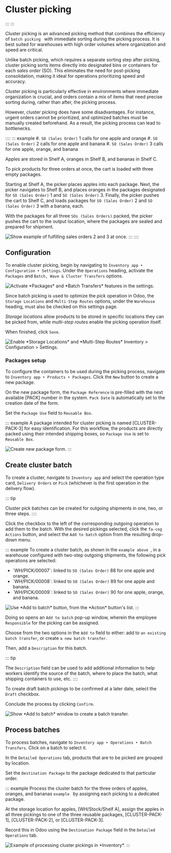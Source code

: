 # Cluster picking

::: 
:::

Cluster picking is an advanced picking method that combines the
efficiency of `batch picking
` with
immediate sorting during the picking process. It is best suited for
warehouses with high order volumes where organization and speed are
critical.

Unlike batch picking, which requires a separate sorting step after
picking, cluster picking sorts items directly into designated bins or
containers for each *sales order* (SO). This eliminates the need for
post-picking consolidation, making it ideal for operations prioritizing
speed and accuracy.

Cluster picking is particularly effective in environments where
immediate organization is crucial, and orders contain a mix of items
that need precise sorting during, rather than after, the picking
process.

However, cluster picking does have some disadvantages. For instance,
urgent orders cannot be prioritized, and optimized batches must be
manually created beforehand. As a result, the picking process can lead
to bottlenecks.

:::: 
::: example
#\. `SO (Sales Order)` 1 calls for one
apple and orange #. `SO (Sales Order)` 2
calls for one apple and banana #. `SO (Sales Order)` 3 calls for one apple, orange, and banana

Apples are stored in Shelf A, oranges in Shelf B, and bananas in Shelf
C.

To pick products for three orders at once, the cart is loaded with three
empty packages.

Starting at Shelf A, the picker places apples into each package. Next,
the picker navigates to Shelf B, and places oranges in the packages
designated for `SO (Sales Order)` 1 and
`SO (Sales Order)` 3. Finally, the picker
pushes the cart to Shelf C, and loads packages for
`SO (Sales Order)` 2 and
`SO (Sales Order)` 3 with a banana, each.

With the packages for all three `SOs (Sales Orders)` packed, the picker pushes the cart to the output location,
where the packages are sealed and prepared for shipment.

![Show example of fulfilling sales orders 2 and 3 at once.](cluster/cluster-example.png)
:::
::::

## Configuration

To enable cluster picking, begin by navigating to
`Inventory app ‣ Configuration
‣ Settings`. Under the
`Operations` heading, activate the
`Packages` and
`Batch, Wave & Cluster Transfers`
options.

![Activate \*Packages\* and \*Batch Transfers\* features in the settings.](cluster/configs.png)

Since batch picking is used to optimize the *pick* operation in Odoo,
the `Storage
Locations` and
`Multi-Step Routes` options, under
the `Warehouse` heading, must also be
checked on this settings page.

*Storage locations* allow products to be stored in specific locations
they can be picked from, while *multi-step routes* enable the picking
operation itself.

When finished, click `Save`.

![Enable \*Storage Locations\* and \*Multi-Step Routes\* Inventory \> Configuration \> Settings.](cluster/locations-routes-checkbox.png)

### Packages setup 

To configure the containers to be used during the picking process,
navigate to `Inventory app ‣ Products ‣ Packages`. Click the `New` button to create a new package.

On the new package form, the `Package Reference` is pre-filled with the next available
[PACK] number in the system. `Pack Date` is automatically set to the creation date of the form.

Set the `Package Use` field to
`Reusable Box`.


::: example
A package intended for cluster picking is named
[CLUSTER-PACK-3] for easy identification. For this workflow,
the products are directly packed using their intended shipping boxes, so
`Package Use` is set to
`Reusable Box`.

![Create new package form.](cluster/cluster-package.png)
:::

## Create cluster batch

To create a cluster, navigate to `Inventory app` and select the operation type card,
`Delivery Orders` or
`Pick` (whichever is the first
operation in the delivery flow).

::: tip

Cluster pick batches can be created for outgoing shipments in one, two,
or three steps.
::::


Click the checkbox to the left of the corresponding outgoing operation
to add them to the batch. With the desired pickings selected, click the
`fa-cog` `Actions` button, and select the `Add to batch` option from the resulting drop-down menu.

::: example
To create a cluster batch, as shown in the `example above
`,
in a warehouse configured with two-step outgoing shipments, the
following pick operations are selected:

- \`WH/PICK/00007\`: linked to `SO (Sales Order)` 88 for one apple and orange.
- \`WH/PICK/00008\`: linked to `SO (Sales Order)` 89 for one apple and banana.
- \`WH/PICK/00009\`: linked to `SO (Sales Order)` 90 for one apple, orange, and banana.

![Use \*Add to batch\* button, from the \*Action\* button\'s list.](cluster/select-picks.png)
:::

Doing so opens an `Add to batch`
pop-up window, wherein the employee `Responsible` for the picking can be assigned.

Choose from the two options in the `Add to` field to either: add to `an existing
batch transfer`, or create
`a new batch transfer`.

Then, add a `Description` for this
batch.

::: tip

The `Description` field can be used
to add additional information to help workers identify the source of the
batch, where to place the batch, what shipping containers to use, etc.
::::

To create draft batch pickings to be confirmed at a later date, select
the `Draft` checkbox.

Conclude the process by clicking `Confirm`.

![Show \*Add to batch\* window to create a batch transfer.](cluster/add-to-batch-window.png)

## Process batches

To process batches, navigate to
`Inventory app ‣ Operations ‣ Batch Transfers`. Click on a batch to select it.

In the `Detailed Operations` tab,
products that are to be picked are grouped by location.

Set the `Destination Package` to the
package dedicated to that particular order.

::: example
Process the cluster batch for the three orders of apples, oranges, and
bananas `example
`
by assigning each picking to a dedicated package.

At the storage location for apples, [WH/Stock/Shelf A],
assign the apples in all three pickings to one of the three reusable
packages, [CLUSTER-PACK-1], [CLUSTER-PACK-2], or
[CLUSTER-PACK-3].

Record this in Odoo using the `Destination Package` field in the `Detailed
Operations` tab.

![Example of processing cluster pickings in \*Inventory\*.](cluster/cluster-batch-example.png)
:::
